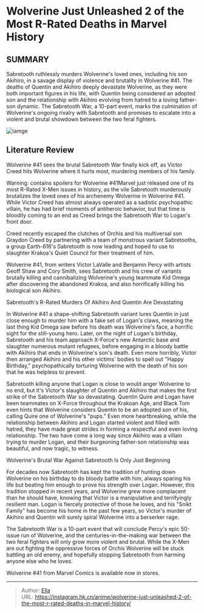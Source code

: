 # Wolverine Just Unleashed 2 of the Most R-Rated Deaths in Marvel History


## SUMMARY 



  Sabretooth ruthlessly murders Wolverine&#39;s loved ones, including his son Akihiro, in a savage display of violence and brutality in Wolverine #41.   The deaths of Quentin and Akihiro deeply devastate Wolverine, as they were both important figures in his life, with Quentin being considered an adopted son and the relationship with Akihiro evolving from hatred to a loving father-son dynamic.   The Sabretooth War, a 10-part event, marks the culmination of Wolverine&#39;s ongoing rivalry with Sabretooth and promises to escalate into a violent and brutal showdown between the two feral fighters.  

![iamge](https://static1.srcdn.com/wordpress/wp-content/uploads/2024/01/wolverine-ultra-violent-fight-2.jpg)

## Literature Review

Wolverine #41 sees the brutal Sabretooth War finally kick off, as Victor Creed hits Wolverine where it hurts most, murdering members of his family.




Warning: contains spoilers for Wolverine #41Marvel just released one of its most R-Rated X-Men issues in history, as the vile Sabretooth murderously brutalizes the loved ones of his archenemy Wolverine in Wolverine #41. While Victor Creed has almost always operated as a sadistic psychopathic villain, he has had brief moments of antiheroic behavior, but that time is bloodily coming to an end as Creed brings the Sabretooth War to Logan&#39;s front door.




Creed recently escaped the clutches of Orchis and his multiversal son Graydon Creed by partnering with a team of monstrous variant Sabretooths, a group Earth-616&#39;s Sabretooth is now leading and hoped to use to slaughter Krakoa&#39;s Quiet Council for their treatment of him.

          

Wolverine #41, from writers Victor LaValle and Benjamin Percy with artists Geoff Shaw and Cory Smith, sees Sabretooth and his crew of variants brutally killing and cannibalizing Wolverine&#39;s young teammate Kid Omega after discovering the abandoned Krakoa, and also horrifically killing his biological son Akihiro.


 Sabretooth&#39;s R-Rated Murders Of Akihiro And Quentin Are Devastating 
          




In Wolverine #41 a shape-shifting Sabretooth variant lures Quentin in just close enough to murder him with a fake set of Logan&#39;s claws, meaning the last thing Kid Omega saw before his death was Wolverine&#39;s face, a horrific sight for the still-young hero. Later, on the night of Logan&#39;s birthday, Sabretooth and his team approach X-Force&#39;s new Antarctic base and slaughter numerous mutant refugees, before engaging in a bloody battle with Akihiro that ends in Wolverine&#39;s son&#39;s death. Even more horribly, Victor then arranged Akihiro and his other victims&#39; bodies to spell out &#34;Happy Birthday,&#34; psychopathically torturing Wolverine with the death of his son that he was helpless to prevent.

          

Sabretooth killing anyone that Logan is close to would anger Wolverine to no end, but it&#39;s Victor&#39;s slaughter of Quentin and Akihiro that makes the first strike of the Sabretooth War so devastating. Quentin Quire and Logan have been teammates on X-Force throughout the Krakoan Age, and Black Tom even hints that Wolverine considers Quentin to be an adopted son of his, calling Quire one of Wolverine&#39;s &#34;pups.&#34; Even more heartbreaking, while the relationship between Akihiro and Logan started violent and filled with hatred, they have made great strides in forming a respectful and even loving relationship. The two have come a long way since Akihiro was a villain trying to murder Logan, and their burgeoning father-son relationship was beautiful, and now tragic, to witness.






 Wolverine&#39;s Brutal War Against Sabretooth Is Only Just Beginning 
          

For decades now Sabretooth has kept the tradition of hunting down Wolverine on his birthday to do bloody battle with him, always sparing his life but beating him enough to prove his strength over Logan. However, this tradition stopped in recent years, and Wolverine grew more complacent than he should have, knowing that Victor is a manipulative and terrifyingly resilient man. Logan is fiercely protective of those he loves, and his &#34;Snikt Family&#34; has become his home in the past few years, so Victor&#39;s murder of Akihiro and Quentin will surely spiral Wolverine into a berserker rage.

The Sabretooth War is a 10-part event that will conclude Percy&#39;s epic 50-issue run of Wolverine, and the centuries-in-the-making war between the two feral fighters will only grow more violent and brutal. While the X-Men are out fighting the oppressive forces of Orchis Wolverine will be stuck battling an old enemy, and hopefully stopping Sabretooth from harming anyone else who he loves.




Wolverine #41 from Marvel Comics is available now in stores.



---

> Author: [Ella](https://instagram.hk.cn/)  
> URL: https://instagram.hk.cn/anime/wolverine-just-unleashed-2-of-the-most-r-rated-deaths-in-marvel-history/  

